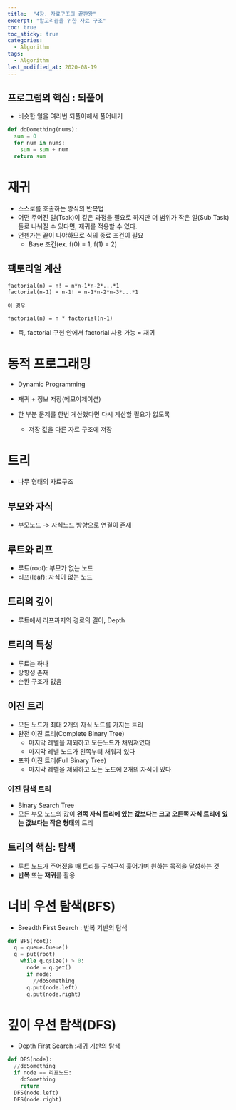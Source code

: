 ```yaml
---
title:  "4장. 자료구조의 끝판왕"
excerpt: "알고리즘을 위한 자료 구조"
toc: true
toc_sticky: true
categories:
  - Algorithm
tags:
  - Algorithm
last_modified_at: 2020-08-19
---
```


## 프로그램의 핵심 : 되풀이

* 비슷한 일을 여러번 되풀이해서 풀어내기

```python
def doDomething(nums):
  sum = 0
  for num in nums:
    sum = sum + num
  return sum
```

# 재귀 
* 스스로를 호출하는 방식의 반복법
* 어떤 주어진 일(Tsak)이 같은 과정을 필요로 하지만 더 범위가 작은 일(Sub Task)들로 나눠질 수 있다면, 재귀를 적용할 수 있다.
* 언젠가는 끝이 나야하므로 식의 종료 조건이 필요
  * Base 조건(ex. f(0) = 1, f(1) = 2)
  
## 팩토리얼 계산 
```
factorial(n) = n! = n*n-1*n-2*...*1
factorial(n-1) = n-1! = n-1*n-2*n-3*...*1

이 경우

factorial(n) = n * factorial(n-1)
```

* 즉, factorial 구현 안에서 factorial 사용 가능 = 재귀

# 동적 프로그래밍
* Dynamic Programming

* 재귀 + 정보 저장(메모이제이션)

* 한 부분 문제를 한번 계산했다면 다시 계산할 필요가 없도록
  * 저장 값을 다른 자료 구조에 저장
  
# 트리
* 나무 형태의 자료구조

## 부모와 자식

* 부모노드 -> 자식노드 방향으로 연결이 존재

## 루트와 리프

* 루트(root): 부모가 없는 노드
* 리프(leaf): 자식이 없는 노드

## 트리의 깊이

* 루트에서 리프까지의 경로의 길이, Depth

## 트리의 특성

* 루트는 하나
* 방향성 존재
* 순환 구조가 없음

## 이진 트리

* 모든 노드가 최대 2개의 자식 노드를 가지는 트리
* 완전 이진 트리(Complete Binary Tree)
  * 마지막 레벨을 제외하고 모든노드가 채워져있다
  * 마지막 레벨 노드가 왼쪽부터 채워져 있다
* 포화 이진 트리(Full Binary Tree)
  * 마지막 례벨을 제외하고 모든 노드에 2개의 자식이 있다
  
### 이진 탐색 트리

* Binary Search Tree
* 모든 부모 노드의 값이 **왼쪽 자식 트리에 있는 값보다는 크고 오른쪽 자식 트리에 있는 값보다는 작은 형태**의 트리

## 트리의 핵심: 탐색

* 루트 노드가 주어졌을 때 트리를 구석구석 훑어가며 원하는 목적을 달성하는 것
* **반복** 또는 **재귀**를 활용

# 너비 우선 탐색(BFS)
* Breadth First Search : 반복 기반의 탐색

```python
def BFS(root):
  q = queue.Queue()
  q = put(root)
    while q.qsize() > 0:
      node = q.get()
      if node:
        //doSomething
      q.put(node.left)
      q.put(node.right)
```

# 깊이 우선 탐색(DFS)
* Depth First Search :재귀 기반의 탐색

```python
def DFS(node):
  //doSomething
  if node == 리프노드:
    doSomething
    return
  DFS(node.left)
  DFS(node.right)
```
